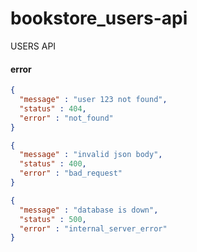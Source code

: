 # bookstore_users-api
USERS API

[//]: # (Format json)

#### error

```json
{
  "message" : "user 123 not found",
  "status" : 404,
  "error" : "not_found"
}
```

```json
{
  "message" : "invalid json body",
  "status" : 400,
  "error" : "bad_request"
}
```

```json
{
  "message" : "database is down",
  "status" : 500,
  "error" : "internal_server_error"
}
```